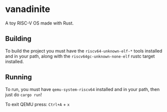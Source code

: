 # vanadinite

A toy RISC-V OS made with Rust.

## Building

To build the project you must have the `riscv64-unknown-elf-*` tools installed and in your path, along with the `riscv64gc-unknown-none-elf` rustc target installed.

## Running

To run, you must have `qemu-system-riscv64` installed and in your path, then just do `cargo run`!

To exit QEMU press: `Ctrl+A` + `x`